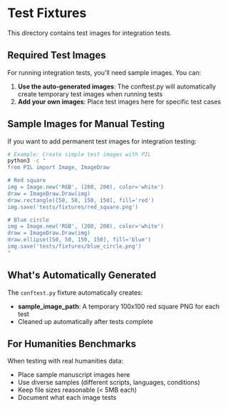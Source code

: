 # Test Fixtures

This directory contains test images for integration tests.

## Required Test Images

For running integration tests, you'll need sample images. You can:

1. **Use the auto-generated images**: The conftest.py will automatically create temporary test images when running tests
2. **Add your own images**: Place test images here for specific test cases

## Sample Images for Manual Testing

If you want to add permanent test images for integration testing:

```bash
# Example: Create simple test images with PIL
python3 -c "
from PIL import Image, ImageDraw

# Red square
img = Image.new('RGB', (200, 200), color='white')
draw = ImageDraw.Draw(img)
draw.rectangle([50, 50, 150, 150], fill='red')
img.save('tests/fixtures/red_square.png')

# Blue circle
img = Image.new('RGB', (200, 200), color='white')
draw = ImageDraw.Draw(img)
draw.ellipse([50, 50, 150, 150], fill='blue')
img.save('tests/fixtures/blue_circle.png')
"
```

## What's Automatically Generated

The `conftest.py` fixture automatically creates:
- **sample_image_path**: A temporary 100x100 red square PNG for each test
- Cleaned up automatically after tests complete

## For Humanities Benchmarks

When testing with real humanities data:
- Place sample manuscript images here
- Use diverse samples (different scripts, languages, conditions)
- Keep file sizes reasonable (< 5MB each)
- Document what each image tests

